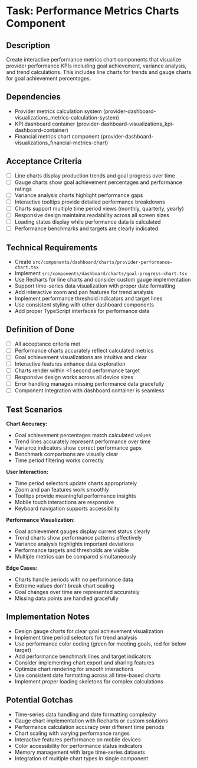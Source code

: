 # Task: Performance Metrics Charts Component

## Description
Create interactive performance metrics chart components that visualize provider performance KPIs including goal achievement, variance analysis, and trend calculations. This includes line charts for trends and gauge charts for goal achievement percentages.

## Dependencies
- Provider metrics calculation system (provider-dashboard-visualizations_metrics-calculation-system)
- KPI dashboard container (provider-dashboard-visualizations_kpi-dashboard-container)
- Financial metrics chart component (provider-dashboard-visualizations_financial-metrics-chart)

## Acceptance Criteria
- [ ] Line charts display production trends and goal progress over time
- [ ] Gauge charts show goal achievement percentages and performance ratings
- [ ] Variance analysis charts highlight performance gaps
- [ ] Interactive tooltips provide detailed performance breakdowns
- [ ] Charts support multiple time period views (monthly, quarterly, yearly)
- [ ] Responsive design maintains readability across all screen sizes
- [ ] Loading states display while performance data is calculated
- [ ] Performance benchmarks and targets are clearly indicated

## Technical Requirements
- Create `src/components/dashboard/charts/provider-performance-chart.tsx`
- Implement `src/components/dashboard/charts/goal-progress-chart.tsx`
- Use Recharts for line charts and consider custom gauge implementation
- Support time-series data visualization with proper date formatting
- Add interactive zoom and pan features for trend analysis
- Implement performance threshold indicators and target lines
- Use consistent styling with other dashboard components
- Add proper TypeScript interfaces for performance data

## Definition of Done
- [ ] All acceptance criteria met
- [ ] Performance charts accurately reflect calculated metrics
- [ ] Goal achievement visualizations are intuitive and clear
- [ ] Interactive features enhance data exploration
- [ ] Charts render within <1 second performance target
- [ ] Responsive design works across all device sizes
- [ ] Error handling manages missing performance data gracefully
- [ ] Component integration with dashboard container is seamless

## Test Scenarios
**Chart Accuracy:**
- Goal achievement percentages match calculated values
- Trend lines accurately represent performance over time
- Variance indicators show correct performance gaps
- Benchmark comparisons are visually clear
- Time period filtering works correctly

**User Interaction:**
- Time period selectors update charts appropriately
- Zoom and pan features work smoothly
- Tooltips provide meaningful performance insights
- Mobile touch interactions are responsive
- Keyboard navigation supports accessibility

**Performance Visualization:**
- Goal achievement gauges display current status clearly
- Trend charts show performance patterns effectively
- Variance analysis highlights important deviations
- Performance targets and thresholds are visible
- Multiple metrics can be compared simultaneously

**Edge Cases:**
- Charts handle periods with no performance data
- Extreme values don't break chart scaling
- Goal changes over time are represented accurately
- Missing data points are handled gracefully

## Implementation Notes
- Design gauge charts for clear goal achievement visualization
- Implement time period selectors for trend analysis
- Use performance color coding (green for meeting goals, red for below target)
- Add performance benchmark lines and target indicators
- Consider implementing chart export and sharing features
- Optimize chart rendering for smooth interactions
- Use consistent date formatting across all time-based charts
- Implement proper loading skeletons for complex calculations

## Potential Gotchas
- Time-series data handling and date formatting complexity
- Gauge chart implementation with Recharts or custom solutions
- Performance calculation accuracy over different time periods
- Chart scaling with varying performance ranges
- Interactive features performance on mobile devices
- Color accessibility for performance status indicators
- Memory management with large time-series datasets
- Integration of multiple chart types in single component